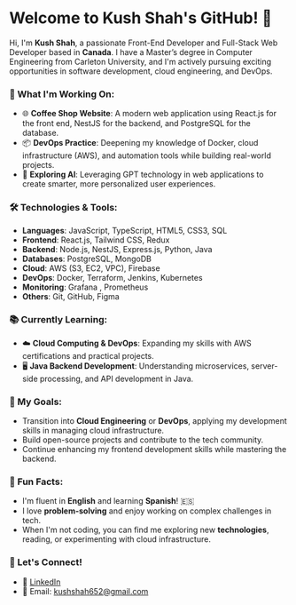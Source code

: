 
# Welcome to Kush Shah's GitHub! 👋

Hi, I'm **Kush Shah**, a passionate Front-End Developer and Full-Stack Web Developer based in **Canada**. I have a Master’s degree in Computer Engineering from Carleton University, and I'm actively pursuing exciting opportunities in software development, cloud engineering, and DevOps.

### 🚀 What I'm Working On:
- 🌐 **Coffee Shop Website**: A modern web application using React.js for the front end, NestJS for the backend, and PostgreSQL for the database.
- 📦 **DevOps Practice**: Deepening my knowledge of Docker, cloud infrastructure (AWS), and automation tools while building real-world projects.
- 🤖 **Exploring AI**: Leveraging GPT technology in web applications to create smarter, more personalized user experiences.

### 🛠️ Technologies & Tools:
- **Languages**: JavaScript, TypeScript, HTML5, CSS3, SQL
- **Frontend**: React.js, Tailwind CSS, Redux
- **Backend**: Node.js, NestJS, Express.js, Python, Java
- **Databases**: PostgreSQL, MongoDB
- **Cloud**: AWS (S3, EC2, VPC), Firebase
- **DevOps**: Docker, Terraform, Jenkins, Kubernetes
- **Monitoring**: Grafana , Prometheus
- **Others**: Git, GitHub, Figma

### 📚 Currently Learning:
- ☁️ **Cloud Computing & DevOps**: Expanding my skills with AWS certifications and practical projects.
- 🖥️ **Java Backend Development**: Understanding microservices, server-side processing, and API development in Java.

### 🎯 My Goals:
- Transition into **Cloud Engineering** or **DevOps**, applying my development skills in managing cloud infrastructure.
- Build open-source projects and contribute to the tech community.
- Continue enhancing my frontend development skills while mastering the backend.

### 🌟 Fun Facts:
- I'm fluent in **English** and learning **Spanish**! 🇪🇸
- I love **problem-solving** and enjoy working on complex challenges in tech.
- When I'm not coding, you can find me exploring new **technologies**, reading, or experimenting with cloud infrastructure.

### 🔗 Let's Connect!
- 💼 [LinkedIn](https://www.linkedin.com/in/kush-shah-2170701a9/)
- 📧 Email: kushshah652@gmail.com
